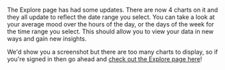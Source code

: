 The Explore page has had some updates. There are now 4 charts on it and they all update to reflect the date range you select. You can take a look at your average mood over the hours of the day, or the days of the week for the time range you select. This should allow you to view your data in new ways and gain new insights.

We'd show you a screenshot but there are too many charts to display, so if you're signed in then go ahead and [check out the Explore page here](/stats/explore)!
